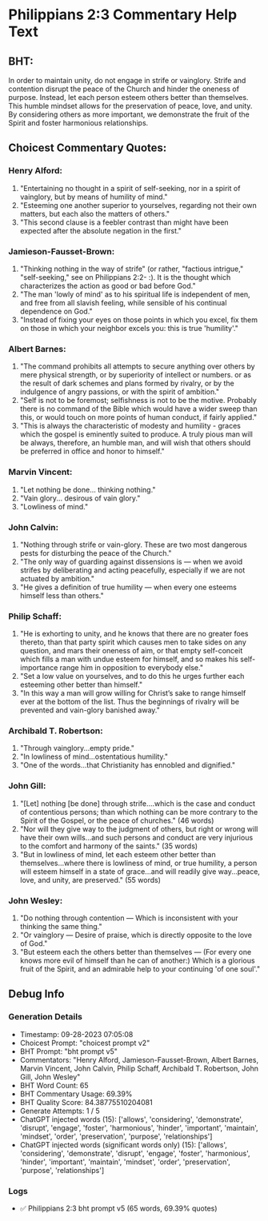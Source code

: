 # Philippians 2:3 Commentary Help Text

## BHT:
In order to maintain unity, do not engage in strife or vainglory. Strife and contention disrupt the peace of the Church and hinder the oneness of purpose. Instead, let each person esteem others better than themselves. This humble mindset allows for the preservation of peace, love, and unity. By considering others as more important, we demonstrate the fruit of the Spirit and foster harmonious relationships.

## Choicest Commentary Quotes:
### Henry Alford:
1. "Entertaining no thought in a spirit of self-seeking, nor in a spirit of vainglory, but by means of humility of mind."
2. "Esteeming one another superior to yourselves, regarding not their own matters, but each also the matters of others."
3. "This second clause is a feebler contrast than might have been expected after the absolute negation in the first."

### Jamieson-Fausset-Brown:
1. "Thinking nothing in the way of strife" (or rather, "factious intrigue," "self-seeking," see on Philippians 2:2- :). It is the thought which characterizes the action as good or bad before God."
2. "The man 'lowly of mind' as to his spiritual life is independent of men, and free from all slavish feeling, while sensible of his continual dependence on God."
3. "Instead of fixing your eyes on those points in which you excel, fix them on those in which your neighbor excels you: this is true 'humility'."

### Albert Barnes:
1. "The command prohibits all attempts to secure anything over others by mere physical strength, or by superiority of intellect or numbers. or as the result of dark schemes and plans formed by rivalry, or by the indulgence of angry passions, or with the spirit of ambition."
2. "Self is not to be foremost; selfishness is not to be the motive. Probably there is no command of the Bible which would have a wider sweep than this, or would touch on more points of human conduct, if fairly applied."
3. "This is always the characteristic of modesty and humility - graces which the gospel is eminently suited to produce. A truly pious man will be always, therefore, an humble man, and will wish that others should be preferred in office and honor to himself."

### Marvin Vincent:
1. "Let nothing be done... thinking nothing."
2. "Vain glory... desirous of vain glory."
3. "Lowliness of mind."

### John Calvin:
1. "Nothing through strife or vain-glory. These are two most dangerous pests for disturbing the peace of the Church."
2. "The only way of guarding against dissensions is — when we avoid strifes by deliberating and acting peacefully, especially if we are not actuated by ambition."
3. "He gives a definition of true humility — when every one esteems himself less than others."

### Philip Schaff:
1. "He is exhorting to unity, and he knows that there are no greater foes thereto, than that party spirit which causes men to take sides on any question, and mars their oneness of aim, or that empty self-conceit which fills a man with undue esteem for himself, and so makes his self-importance range him in opposition to everybody else." 
2. "Set a low value on yourselves, and to do this he urges further each esteeming other better than himself." 
3. "In this way a man will grow willing for Christ’s sake to range himself ever at the bottom of the list. Thus the beginnings of rivalry will be prevented and vain-glory banished away."

### Archibald T. Robertson:
1. "Through vainglory...empty pride."
2. "In lowliness of mind...ostentatious humility."
3. "One of the words...that Christianity has ennobled and dignified."

### John Gill:
1. "[Let] nothing [be done] through strife....which is the case and conduct of contentious persons; than which nothing can be more contrary to the Spirit of the Gospel, or the peace of churches." (46 words)
2. "Nor will they give way to the judgment of others, but right or wrong will have their own wills...and such persons and conduct are very injurious to the comfort and harmony of the saints." (35 words)
3. "But in lowliness of mind, let each esteem other better than themselves...where there is lowliness of mind, or true humility, a person will esteem himself in a state of grace...and will readily give way...peace, love, and unity, are preserved." (55 words)

### John Wesley:
1. "Do nothing through contention — Which is inconsistent with your thinking the same thing."
2. "Or vainglory — Desire of praise, which is directly opposite to the love of God."
3. "But esteem each the others better than themselves — (For every one knows more evil of himself than he can of another:) Which is a glorious fruit of the Spirit, and an admirable help to your continuing 'of one soul'."


## Debug Info
### Generation Details
- Timestamp: 09-28-2023 07:05:08
- Choicest Prompt: "choicest prompt v2"
- BHT Prompt: "bht prompt v5"
- Commentators: "Henry Alford, Jamieson-Fausset-Brown, Albert Barnes, Marvin Vincent, John Calvin, Philip Schaff, Archibald T. Robertson, John Gill, John Wesley"
- BHT Word Count: 65
- BHT Commentary Usage: 69.39%
- BHT Quality Score: 84.38775510204081
- Generate Attempts: 1 / 5
- ChatGPT injected words (15):
	['allows', 'considering', 'demonstrate', 'disrupt', 'engage', 'foster', 'harmonious', 'hinder', 'important', 'maintain', 'mindset', 'order', 'preservation', 'purpose', 'relationships']
- ChatGPT injected words (significant words only) (15):
	['allows', 'considering', 'demonstrate', 'disrupt', 'engage', 'foster', 'harmonious', 'hinder', 'important', 'maintain', 'mindset', 'order', 'preservation', 'purpose', 'relationships']

### Logs
- ✅ Philippians 2:3 bht prompt v5 (65 words, 69.39% quotes)